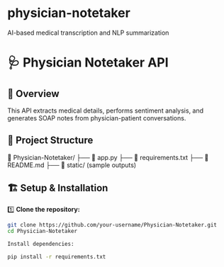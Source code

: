 # physician-notetaker
AI-based medical transcription and NLP summarization
# 🩺 Physician Notetaker API

## 📌 Overview
This API extracts medical details, performs sentiment analysis, and generates SOAP notes from physician-patient conversations.


## 📂 Project Structure
📂 Physician-Notetaker/
├── 📜 app.py 
├── 📜 requirements.txt 
├── 📜 README.md 
├── 📂 static/ (sample outputs)


## 🏗 Setup & Installation
1️⃣ **Clone the repository:**
```bash
git clone https://github.com/your-username/Physician-Notetaker.git
cd Physician-Notetaker

Install dependencies:

pip install -r requirements.txt
